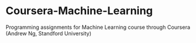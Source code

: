 # Coursera-Machine-Learning
Programming assignments for Machine Learning course through Coursera (Andrew Ng, Standford University)
